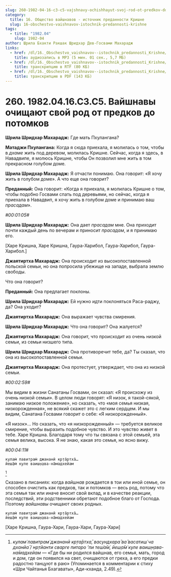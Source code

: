 ```yaml
---
slug: 260-1982-04-16-c3-c5-vajshnavy-ochishhayut-svoj-rod-ot-predkov-do-potomkov
category:
  title: 16. Общество вайшнавов - источник преданности Кришне
  slug: 16-obschestvo-vaishnavov-istochnik-predannosti-krishne
tags:
  - title: "1982.04"
    slug: 1982-04
author: Шрила Бхакти Ракшак Шридхар Дев-Госвами Махарадж
links:
  - href: /dl/16._Obschestvo_vaishnavov--istochnik_predannosti_Krishne/260_1982.04.16.C3.C5_SridharMj_Vajshnavy_ochishhajut_svoj_rod_ot_predkov_do_potomkov.mp3
    title: аудиозапись в MP3 (5 мин. 01 сек., 5,7 МБ)
  - href: /dl/16._Obschestvo_vaishnavov--istochnik_predannosti_Krishne/260_1982.04.16.C3.C5_SridharMj_Vajshnavy_ochishhajut_svoj_rod_ot_predkov_do_potomkov.rtf
    title: транскрипцию в RTF (80 КБ)
  - href: /dl/16._Obschestvo_vaishnavov--istochnik_predannosti_Krishne/260_1982.04.16.C3.C5_SridharMj_Vajshnavy_ochishhajut_svoj_rod_ot_predkov_do_potomkov.pdf
    title: транскрипцию в PDF (143 КБ)
---
```


# 260. 1982.04.16.C3.C5. Вайшнавы очищают свой род от предков до потомков

**Шрила Шридхар Махарадж:** Где мать Пхулангана?

**Матаджи Пхулангана:** Когда я сюда приехала, я молилась о том, чтобы в *дхаме* жить под деревом, молилась Кришне. Сейчас, когда я здесь, в Навадвипе, я молюсь Кришне, чтобы Он позволил мне жить в том прекрасном голубом доме.

**Шрила Шридхар Махарадж:** Я отчасти понимаю. Она говорит: «Я хочу жить в голубом доме». А что еще она говорит?

**Преданный:** Она говорит: «Когда я приехала, я молилась Кришне о том, чтобы подобно Госвами спать под деревьями, но сейчас, когда я приехала в Навадвип, я хочу жить в голубом доме и принимаю ваш *прасадам*».

*#00:01:05#*

**Шрила Шридхар Махарадж:** Она дает *прасадам* мне. Она приходит почти каждый день по вечерам и приносит *прасадам*, и я принимаю его.

[Харе Кришна, Харе Кришна, Гаура-Харибол, Гаура-Харибол, Гаура-Харибол.]

**Джаятиртха Махарадж:** Она происходит из высокопоставленной польской семьи, но она попросила убежище на западе, выбрала землю свободы.

Что она говорит?

**Преданный:** Она предлагает поклоны.

**Шрила Шридхар Махарадж:** Ей нужно идти поклоняться Раса-раджу, да? Она уходит?

**Джаятиртха Махарадж:** Она выражает чувства смирения.

**Шрила Шридхар Махарадж:** Что она говорит? Она жалуется?

**Джаятиртха Махарадж:** Она говорит, что происходит из очень низкой семьи, из семьи низшего типа.

**Шрила Шридхар Махарадж:** Она противоречит тебе, да? Ты сказал, что она из высокопоставленной семьи.

**Джаятиртха Махарадж:** Она протестует, утверждает, что она из низкой семьи.

*#00:02:59#*

Мы видим в жизни Санатаны Госвами, он сказал: «Я происхожу из очень низкой семьи». В целом люди говорят: «Я низок, я такой-сякой, занимаю низкое положение», но сказать, что «моя семья низкая, низкорожденная», не всякий скажет это с легким сердцем. И мы видим, Санатана Госвами говорит о себе: «Я низкорожденный».

«Я низок»… Но сказать, что «я низкорожденный» — требуется великое смирение, чтобы выразить подобное чувство. И это чувство живет в тебе. Харе Кришна. Благодаря тому что ты связана с этой семьей, эта семья велика, высока. Я не знаю, какая это семья, но ясно вижу.

*#00:04:11#*

    кулам̇ павитрам̇ джананӣ кр̣та̄ртха̄…
    йеш̣а̄м̇ куле ваиш̣н̣ава-на̄мадхейам
[^_ftn1]

Сказано в писаниях: когда *вайшнав* рождается в тои или иной семье, он способен очистить как предков, так и потомков — весь род, потому что эта семья так или иначе вносит свой вклад, и в качестве реакции, последствий, эти родственники обретают подобное благо от Господа. Поэтому *вайшнавы* очищают своих родных.

    кулам̇ павитрам̇ джананӣ кр̣та̄ртха̄…
    йеш̣а̄м̇ куле ваиш̣н̣ава-на̄мадхейам

[Харе Кришна, Гаура-Хари, Гаура-Хари, Гаура-Хари]



[^_ftn1]: *кулам̇ павитрам̇ джананӣ кр̣та̄ртха̄, васундхара̄ ва̄ васатиш́ ча дханйа̄ / нр̣тйанти сварге питаро ’пи теш́а̄м̇, йеш̣а̄м̇ куле ваиш̣н̣ава-на̄мадхейам* — «Где бы ни родился вайшнав, его семья, мать, город и дом, где он появился на свет, очищаются от греха, а его предки радостно танцуют в раю» (Упоминается в комментарии к стиху «Шри Чайтанья Бхагаваты», Ади-кханда, 2.49).

